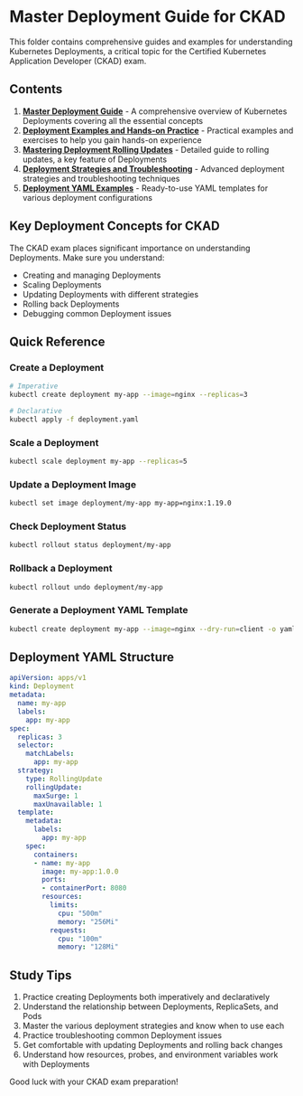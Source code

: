 # Master Deployment Guide for CKAD

This folder contains comprehensive guides and examples for understanding Kubernetes Deployments, a critical topic for the Certified Kubernetes Application Developer (CKAD) exam.

## Contents

1. **[Master Deployment Guide](./master-deployment-guide.md)** - A comprehensive overview of Kubernetes Deployments covering all the essential concepts
2. **[Deployment Examples and Hands-on Practice](./deployment-examples.md)** - Practical examples and exercises to help you gain hands-on experience
3. **[Mastering Deployment Rolling Updates](./deployment-rolling-updates.md)** - Detailed guide to rolling updates, a key feature of Deployments
4. **[Deployment Strategies and Troubleshooting](./deployment-strategies-troubleshooting.md)** - Advanced deployment strategies and troubleshooting techniques
5. **[Deployment YAML Examples](./deployment-yaml-examples.md)** - Ready-to-use YAML templates for various deployment configurations

## Key Deployment Concepts for CKAD

The CKAD exam places significant importance on understanding Deployments. Make sure you understand:

- Creating and managing Deployments
- Scaling Deployments
- Updating Deployments with different strategies
- Rolling back Deployments
- Debugging common Deployment issues

## Quick Reference

### Create a Deployment

```bash
# Imperative
kubectl create deployment my-app --image=nginx --replicas=3

# Declarative
kubectl apply -f deployment.yaml
```

### Scale a Deployment

```bash
kubectl scale deployment my-app --replicas=5
```

### Update a Deployment Image

```bash
kubectl set image deployment/my-app my-app=nginx:1.19.0
```

### Check Deployment Status

```bash
kubectl rollout status deployment/my-app
```

### Rollback a Deployment

```bash
kubectl rollout undo deployment/my-app
```

### Generate a Deployment YAML Template

```bash
kubectl create deployment my-app --image=nginx --dry-run=client -o yaml > deployment.yaml
```

## Deployment YAML Structure

```yaml
apiVersion: apps/v1
kind: Deployment
metadata:
  name: my-app
  labels:
    app: my-app
spec:
  replicas: 3
  selector:
    matchLabels:
      app: my-app
  strategy:
    type: RollingUpdate
    rollingUpdate:
      maxSurge: 1
      maxUnavailable: 1
  template:
    metadata:
      labels:
        app: my-app
    spec:
      containers:
      - name: my-app
        image: my-app:1.0.0
        ports:
        - containerPort: 8080
        resources:
          limits:
            cpu: "500m"
            memory: "256Mi"
          requests:
            cpu: "100m"
            memory: "128Mi"
```

## Study Tips

1. Practice creating Deployments both imperatively and declaratively
2. Understand the relationship between Deployments, ReplicaSets, and Pods
3. Master the various deployment strategies and know when to use each
4. Practice troubleshooting common Deployment issues
5. Get comfortable with updating Deployments and rolling back changes
6. Understand how resources, probes, and environment variables work with Deployments

Good luck with your CKAD exam preparation!
